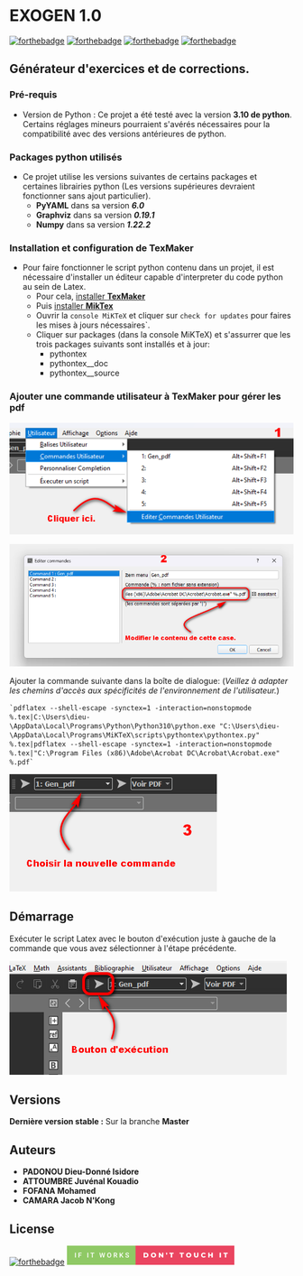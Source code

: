 # EXOGEN 1.0

[![forthebadge](https://forthebadge.com/images/badges/made-with-python.svg)](https://forthebadge.com) [![forthebadge](https://forthebadge.com/images/badges/built-with-swag.svg)](https://forthebadge.com) [![forthebadge](https://forthebadge.com/images/badges/makes-people-smile.svg)](https://forthebadge.com) [![forthebadge](https://forthebadge.com/images/badges/it-works-why.svg)](https://forthebadge.com)

## Générateur d'exercices et de corrections.

### Pré-requis

- Version de Python : Ce projet a été testé avec la version **3.10 de python**. Certains réglages mineurs
  pourraient s'avérés nécessaires pour la compatibilité avec des versions antérieures de python.

### Packages python utilisés

- Ce projet utilise les versions suivantes de certains packages et certaines librairies python (Les versions supérieures devraient fonctionner sans ajout particulier).
  - **PyYAML** dans sa version **_6.0_**
  - **Graphviz** dans sa version **_0.19.1_**
  - **Numpy** dans sa version **_1.22.2_**
  

### Installation et configuration de TexMaker

- Pour faire fonctionner le script python contenu dans un projet, il est nécessaire d'installer un éditeur capable d'interpreter du code python au sein de Latex.
    - Pour cela, [installer **TexMaker** ](https://www.xm1math.net/texmaker/download.html)
    - Puis [installer **MikTex**](https://miktex.org/download)
    - Ouvrir la `console MiKTeX` et cliquer sur `check for updates` pour faires les mises à jours nécessaires`.
    - Cliquer sur packages (dans la console MiKTeX) et s'assurrer que les trois packages suivants sont installés et à jour:
      - pythontex
      - pythontex__doc
      - pythontex__source

### Ajouter une commande utilisateur à TexMaker pour gérer les pdf
    
![Ajouter une commande dans TexMaker etape 1](/help/1.png?raw=true)

![Ajouter une commande dans TexMaker etape 2](/help/2.png?raw=true)

Ajouter la commande suivante dans la boîte de dialogue: (_Veillez à adapter les chemins d'accès aux spécificités de l'environnement de l'utilisateur._)

    `pdflatex --shell-escape -synctex=1 -interaction=nonstopmode %.tex|C:\Users\dieu-\AppData\Local\Programs\Python\Python310\python.exe "C:\Users\dieu-\AppData\Local\Programs\MiKTeX\scripts\pythontex\pythontex.py" %.tex|pdflatex --shell-escape -synctex=1 -interaction=nonstopmode %.tex|"C:\Program Files (x86)\Adobe\Acrobat DC\Acrobat\Acrobat.exe" %.pdf`


![Ajouter une commande dans TexMaker etape 3](/help/3.png?raw=true)

## Démarrage

Exécuter le script Latex avec le bouton d'exécution juste à gauche de la commande que vous avez sélectionner à l'étape précédente.

![Exécution du script](/help/4.png?raw=true)


## Versions

**Dernière version stable :** Sur la branche **Master**

    
## Auteurs

* **PADONOU Dieu-Donné Isidore**
* **ATTOUMBRE Juvénal Kouadio**
* **FOFANA Mohamed**
* **CAMARA Jacob N'Kong**

## License

[![forthebadge](https://forthebadge.com/images/badges/open-source.svg)](https://forthebadge.com)  ![Badge che-lou](/help/5.png?raw=true)
